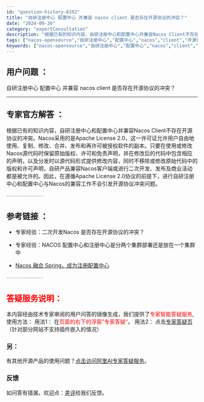```yaml
---
id: "question-history-8192"
title: "自研注册中心 配置中心 并兼容 nacos client 是否存在开源协议的冲突？"
date: "2024-09-26"
category: "expertConsultation"
description: "根据已有的知识内容，自研注册中心和配置中心并兼容Nacos Client不存在开源协议的冲突。Nacos采用的是Apache License 2.0，这一许可证允许用户自由地使用、复制、修改、合并、发布和再许可被授权软件的副本。只要在使用或修改Nacos源代码时保留原始版权、许可和免责声明，并在修改"
tags: ["nacos-opensource","自研注册中心","配置中心","nacos","client","开源协议","冲突"]
keywords: ["nacos-opensource","自研注册中心","配置中心","nacos","client","开源协议","冲突"]
---
```


## 用户问题 ： 
 自研注册中心 配置中心 并兼容 nacos client 是否存在开源协议的冲突？  

---------------
## 专家官方解答 ：

根据已有的知识内容，自研注册中心和配置中心并兼容Nacos Client不存在开源协议的冲突。Nacos采用的是Apache License 2.0，这一许可证允许用户自由地使用、复制、修改、合并、发布和再许可被授权软件的副本。只要在使用或修改Nacos源代码时保留原始版权、许可和免责声明，并在修改后的代码中包含相应的声明，以及分发时以源代码形式提供修改内容，同时不移除或修改原始代码中的版权和许可声明，自研产品兼容Nacos客户端或进行二次开发、发布及商业活动都是被允许的。因此，在遵循Apache License 2.0协议的前提下，进行自研注册中心和配置中心与Nacos的兼容工作不会引发开源协议冲突问题。


<font color="#949494">---------------</font> 


## 参考链接 ：

* 专家经验：二次开发Nacos 是否存在开源协议的冲突？ 
 
 * 专家经验：NACOS 配置中心和注册中心是分两个集群部署还是放在一个集群中 
 
 * [Nacos 融合 Spring，成为注册配置中心](https://nacos.io/docs/latest/ecology/use-nacos-with-spring)


 <font color="#949494">---------------</font> 
 


## <font color="#FF0000">答疑服务说明：</font> 

本内容经由技术专家审阅的用户问答的镜像生成，我们提供了<font color="#FF0000">专家智能答疑服务</font>,使用方法：
用法1： 在<font color="#FF0000">页面的右下的浮窗”专家答疑“</font>。
用法2： 点击[专家答疑页](https://answer.opensource.alibaba.com/docs/intro)（针对部分网站不支持插件嵌入的情况）
### 另：


有其他开源产品的使用问题？[点击访问阿里AI专家答疑服务](https://answer.opensource.alibaba.com/docs/intro)。
### 反馈
如问答有错漏，欢迎点：[差评](https://ai.nacos.io/user/feedbackByEnhancerGradePOJOID?enhancerGradePOJOId=13551)给我们反馈。
